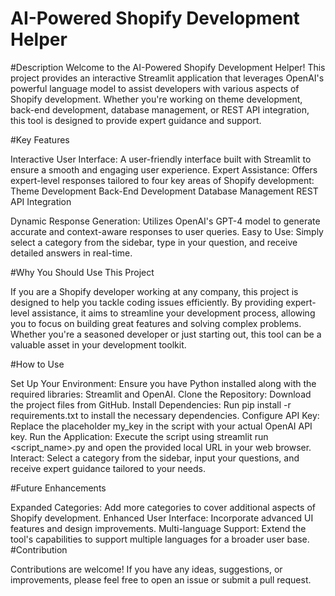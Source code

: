 # AI-Powered Shopify Development Helper

#Description
Welcome to the AI-Powered Shopify Development Helper! This project provides an interactive Streamlit application that leverages OpenAI's powerful language model to assist developers with various aspects of Shopify development. Whether you're working on theme development, back-end development, database management, or REST API integration, this tool is designed to provide expert guidance and support.

#Key Features

Interactive User Interface: A user-friendly interface built with Streamlit to ensure a smooth and engaging user experience.
Expert Assistance: Offers expert-level responses tailored to four key areas of Shopify development:
Theme Development
Back-End Development
Database Management
REST API Integration

Dynamic Response Generation: Utilizes OpenAI's GPT-4 model to generate accurate and context-aware responses to user queries.
Easy to Use: Simply select a category from the sidebar, type in your question, and receive detailed answers in real-time.

#Why You Should Use This Project

If you are a Shopify developer working at any company, this project is designed to help you tackle coding issues efficiently. By providing expert-level assistance, it aims to streamline your development process, allowing you to focus on building great features and solving complex problems. Whether you're a seasoned developer or just starting out, this tool can be a valuable asset in your development toolkit.

#How to Use

Set Up Your Environment: Ensure you have Python installed along with the required libraries: Streamlit and OpenAI.
Clone the Repository: Download the project files from GitHub.
Install Dependencies: Run pip install -r requirements.txt to install the necessary dependencies.
Configure API Key: Replace the placeholder my_key in the script with your actual OpenAI API key.
Run the Application: Execute the script using streamlit run <script_name>.py and open the provided local URL in your web browser.
Interact: Select a category from the sidebar, input your questions, and receive expert guidance tailored to your needs.

#Future Enhancements

Expanded Categories: Add more categories to cover additional aspects of Shopify development.
Enhanced User Interface: Incorporate advanced UI features and design improvements.
Multi-language Support: Extend the tool's capabilities to support multiple languages for a broader user base.
#Contribution

Contributions are welcome! If you have any ideas, suggestions, or improvements, please feel free to open an issue or submit a pull request.
